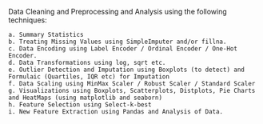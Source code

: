Data Cleaning and Preprocessing and Analysis using the following techniques:

    a. Summary Statistics
    b. Treating Missing Values using SimpleImputer and/or fillna.
    c. Data Encoding using Label Encoder / Ordinal Encoder / One-Hot Encoder.
    d. Data Transformations using log, sqrt etc.
    e. Outlier Detection and Imputation using Boxplots (to detect) and Formulaic (Quartiles, IQR etc) for Imputation
    f. Data Scaling using MinMax Scaler / Robust Scaler / Standard Scaler
    g. Visualizations using Boxplots, Scatterplots, Distplots, Pie Charts and HeatMaps (using matplotlib and seaborn)
    h. Feature Selection using Select-k-best
    i. New Feature Extraction using Pandas and Analysis of Data.